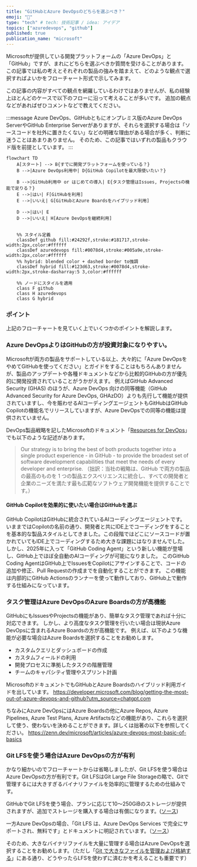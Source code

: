 ```yaml
---
title: "GitHubとAzure DevOpsのどちらを選ぶべき？"
emoji: "🍣"
type: "tech" # tech: 技術記事 / idea: アイデア
topics: ["azuredevops", "github"]
published: true
publication_name: "microsoft"
---
```


Microsoftが提供している開発プラットフォームの「Azure DevOps」と「GitHub」ですが、まれにどちらを選ぶべきか質問を受けることがあります。
この記事では私の考えとそれぞれの製品の強みを踏まえて、どのような観点で選択すればよいかをフローチャート形式で示してみます。

この記事の内容がすべての観点を網羅しているわけではありませんが、私の経験上ほとんどのケースで以下のフローに沿って考えることが多いです。
追加の観点などがあればぜひコメントなどで教えてください。

:::message
Azure DevOps、GitHubともにオンプレミス版のAzure DevOps ServerやGitHub Enterprise Serverがありますが、それらを選択する場合は「ソースコードを社外に置きたくない」などの明確な理由がある場合が多く、判断に迷うことはあまりありません。
そのため、この記事ではいずれの製品もクラウド版を前提としています。
:::

```mermaid
flowchart TD
    A[スタート] --> B{すでに開発プラットフォームを使っている？}
    B -->|Azure DevOps利用中| D{GitHub Copilotを最大限使いたい？}

    B -->|GitHub利用中 or はじめての導入| E{タスク管理はIssues, Projectsの機能で足りる？}
    E -->|はい| F[GitHubを利用]
    E -->|いいえ| G[GitHubとAzure Boardsをハイブリッド利用]

    D -->|はい| E
    D -->|いいえ| H[Azure DevOpsを継続利用]


    %% スタイル定義
    classDef github fill:#24292f,stroke:#181717,stroke-width:2px,color:#ffffff
    classDef azuredevops fill:#0078d4,stroke:#005a9e,stroke-width:2px,color:#ffffff
    %% hybrid: blended color + dashed border to強調
    classDef hybrid fill:#123d63,stroke:#0078d4,stroke-width:2px,stroke-dasharray:5 3,color:#ffffff

    %% ノードにスタイルを適用
    class F github
    class H azuredevops
    class G hybrid
```


### ポイント
上記のフローチャートを見ていく上でいくつかのポイントを解説します。

### Azure DevOpsよりはGitHubの方が投資対象になりやすい。
Microsoftが両方の製品をサポートしている以上、大々的に「Azure DevOpsをやめてGitHubを使ってください」とガイドをすることはもちろんありませんが、製品のアップデートや各種ドキュメントなどから比較的GitHubの方が優先的に開発投資されていることがうかがえます。
例えばGitHub Advanced Security (GHAS) のほうが、Azure DevOps 向けの同等機能（GitHub Advanced Security for Azure DevOps, GHAzDO）よりも先行して機能が提供されていますし、今を賑わせるAIコーディングエージェントもGitHubはGitHub Copilotの機能名でリリースしていますが、Azure DevOpsでの同等の機能は提供されていません。

DevOps製品戦略を記したMicrosoftのドキュメント「[Resources for DevOps](https://microsoft.github.io/PartnerResources/skilling/developer-velocity-academy/resources/devops?utm_source=chatgpt.com)」でも以下のような記述があります。
> Our strategy is to bring the best of both products together into a single product experience - in GitHub - to provide the broadest set of software development capabilities that meet the needs of every developer and enterprise.
> （拙訳：当社の戦略は、GitHub で両方の製品の最高のものを 1 つの製品エクスペリエンスに統合し、すべての開発者と企業のニーズを満たす最も広範なソフトウェア開発機能を提供することです。）


#### GitHub Copilotを効果的に使いたい場合はGitHubを選ぶ
GitHub CopilotはGitHubに統合されているAIコーディングエージェントです。
いままではCopilotの名前の通り、開発者と共にIDE上でコーディングをすることを基本的な製品スタイルとしてきました。この段階ではどこにソースコードが置かれていてもIDE上でコーディングするため大きな課題にはなりませんでした。
しかし、2025年に入って「GitHub Coding Agent」という新しい機能が登場し、GitHub上でほぼ全自動のAIコーディングが可能になりました。
このGitHub Coding AgentはGitHub上でIssuesをCopilotにアサインすることで、コードの追加や修正、Pull Requestの作成までを自動化することができます。
この機能は内部的にGitHub Actionsのランナーを使って動作しており、GitHub上で動作する仕組みになっています。

### タスク管理はAzure DevOpsのAzure Boardsの方が高機能
GitHubにもIssuesやProjectsの機能があり、簡単なタスク管理であれば十分に対応できます。
しかし、より高度なタスク管理を行いたい場合は現状Azure DevOpsに含まれるAzure Boardsの方が高機能です。
例えば、以下のような機能が必要な場合はAzure Boardsを選択することをお勧めします。
- カスタムクエリとダッシュボードの作成
- カスタムフィールドの利用
- 開発プロセスに準拠したタスクの階層管理
- チームのキャパシティ管理やスプリント計画

MicrosoftのドキュメントでもGitHubとAzure Boardsのハイブリッド利用ガイドを出しています。
https://developer.microsoft.com/blog/getting-the-most-out-of-azure-devops-and-github?utm_source=chatgpt.com

ちなみにAzure DevOpsにはAzure Boardsの他にAzure Repos, Azure Pipelines, Azure Test Plans, Azure Artifactsなどの機能があり、これらを選択して使う、使わないを決めることができます。詳しくは拙著の以下を参照してください。
https://zenn.dev/microsoft/articles/azure-devops-most-basic-of-basics


### Git LFSを使う場合はAzure DevOpsの方が有利
かなり細かいのでフローチャートからは省略しましたが、Git LFSを使う場合はAzure DevOpsの方が有利です。Git LFSはGit Large File Storageの略で、Gitで管理するには大きすぎるバイナリファイルを効率的に管理するための仕組みです。

GitHubでGit LFSを使う場合、プランに応じて10〜250GiBのストレージが提供されますが、追加でストレージを購入する場合は有償になります。([ソース](https://docs.github.com/ja/billing/concepts/product-billing/git-lfs#git-lfs-%E3%81%AE%E7%84%A1%E6%96%99%E4%BD%BF%E7%94%A8))

一方Azure DevOpsの場合、「Git LFS は、Azure DevOps Services で完全にサポートされ、無料です」とドキュメントに明記されています。（[ソース](https://learn.microsoft.com/ja-jp/azure/devops/repos/git/manage-large-files?view=azure-devops&utm_source=chatgpt.com#benefits)）

そのため、大きなバイナリファイルを大量に管理する場合はAzure DevOpsを選択することをお勧めします。（ただし「[Git で大きなファイルを管理および格納する](https://learn.microsoft.com/ja-jp/azure/devops/repos/git/manage-large-files?view=azure-devops&utm_source=chatgpt.com)」にある通り、どうやったらLFSを使わずに済むかを考えることも重要です）

